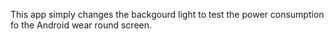 This app simply changes the backgourd light to test the power consumption fo the Android wear round screen.
